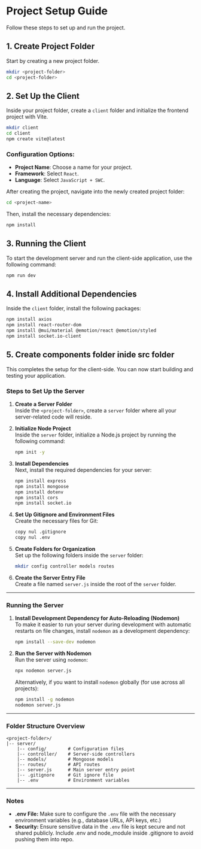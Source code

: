 
# Project Setup Guide

Follow these steps to set up and run the project.

## 1. Create Project Folder
Start by creating a new project folder.

```bash
mkdir <project-folder>
cd <project-folder>
```

## 2. Set Up the Client

Inside your project folder, create a `client` folder and initialize the frontend project with Vite.

```bash
mkdir client
cd client
npm create vite@latest
```

### Configuration Options:
- **Project Name**: Choose a name for your project.
- **Framework**: Select `React`.
- **Language**: Select `JavaScript + SWC`.

After creating the project, navigate into the newly created project folder:

```bash
cd <project-name>
```

Then, install the necessary dependencies:

```bash
npm install
```

## 3. Running the Client

To start the development server and run the client-side application, use the following command:

```bash
npm run dev
```

## 4. Install Additional Dependencies

Inside the `client` folder, install the following packages:

```bash
npm install axios
npm install react-router-dom
npm install @mui/material @emotion/react @emotion/styled
npm install socket.io-client
```

## 5. Create components folder inide src folder 

This completes the setup for the client-side. You can now start building and testing your application.



### Steps to Set Up the Server

1. **Create a Server Folder**  
   Inside the `<project-folder>`, create a `server` folder where all your server-related code will reside.

2. **Initialize Node Project**  
   Inside the `server` folder, initialize a Node.js project by running the following command:
   ```bash
   npm init -y
   ```

3. **Install Dependencies**  
   Next, install the required dependencies for your server:
   ```bash
   npm install express
   npm install mongoose
   npm install dotenv
   npm install cors
   npm install socket.io
   ```

4. **Set Up Gitignore and Environment Files**  
   Create the necessary files for Git:
   ```bash
   copy nul .gitignore
   copy nul .env
   ```

5. **Create Folders for Organization**  
   Set up the following folders inside the `server` folder:
   ```bash
   mkdir config controller models routes
   ```

6. **Create the Server Entry File**  
   Create a file named `server.js` inside the root of the `server` folder.

---

### Running the Server

1. **Install Development Dependency for Auto-Reloading (Nodemon)**  
   To make it easier to run your server during development with automatic restarts on file changes, install `nodemon` as a development dependency:
   ```bash
   npm install --save-dev nodemon
   ```

2. **Run the Server with Nodemon**  
   Run the server using `nodemon`:
   ```bash
   npx nodemon server.js
   ```

   Alternatively, if you want to install `nodemon` globally (for use across all projects):
   ```bash
   npm install -g nodemon
   nodemon server.js
   ```

---

### Folder Structure Overview

```
<project-folder>/
|-- server/
    |-- config/        # Configuration files
    |-- controller/    # Server-side controllers
    |-- models/        # Mongoose models
    |-- routes/        # API routes
    |-- server.js      # Main server entry point
    |-- .gitignore     # Git ignore file
    |-- .env           # Environment variables
```

---

### Notes

- **.env File:** Make sure to configure the `.env` file with the necessary environment variables (e.g., database URLs, API keys, etc.)
- **Security:** Ensure sensitive data in the `.env` file is kept secure and not shared publicly. Include .env and node_module inside .gitignore to avoid pushing them into repo.


